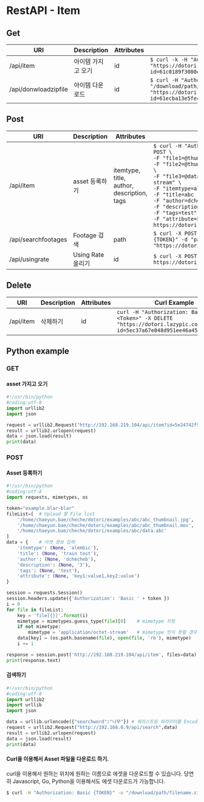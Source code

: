 # RestAPI - Item

## Get

| URI | Description | Attributes | Curl Example |
| --- | --- | --- | --- |
| /api/item | 아이템 가지고 오기 | id | `$ curl -k -H "Authorization: Basic {TOKEN}" "https://dotori.lazypic.com/api/item?id=61c0189f3080e2b623db8b43"` |
| /api/donwloadzipfile | 아이템 다운로드 | id | `$ curl -H "Authorization: Basic {TOKEN}" -o "/download/path/filename.zip" "https://dotori.lazypic.com/api/downloadzipfile?id=61ecba13e5fec171fe4e47e8"` |


## Post

| URI | Description | Attributes | Curl Example |
| --- | --- | --- | --- |
| /api/item | asset 등록하기 | itemtype, title, author, description, tags | `$ curl -H "Authorization: Basic {TOKEN}" -X POST \`<br>`-F "file1=@thumbnail.jpg;type=image/jpeg" \` <br>`-F "file2=@thumbnail.mov;type=video/quicktime" \`<br>`-F "file3=@data.abc;type=application/octet-stream" \` <br>`-F "itemtype=alembic" \` <br>`-F "title=abc restapi test" \` <br>`-F "author=dchecheb" \` <br>`-F "description=3" \` <br>`-F "tags=test" \` <br>`-F "attribute=key1:value1,key2:value2" \` <br>`https://dotori.lazypic.com/api/item` |
| /api/searchfootages | Footage 검색 | path | `$ curl -X POST -H "Authorization: Basic {TOKEN}" -d "path=/searchpath" "https://dotori.lazypic.com/api/searchfootages"` |
| /api/usingrate | Using Rate 올리기 | id | `$ curl -X POST -d "id=5eaa5758eafdfd2dae3bb050" https://dotori.lazypic.com/api/usingrate` |


## Delete
| URI | Description | Attributes | Curl Example |
| --- | --- | --- | --- |
| /api/item | 삭제하기 | id | `curl -H "Authorization: Basic <Token>" -X DELETE "https://dotori.lazypic.com/api/item?id=5ec37a67e048d951ee46a45a"`

## Python example

### GET

#### asset 가지고 오기 

```python
#!/usr/bin/python
#coding:utf-8
import urllib2
import json

request = urllib2.Request("http://192.168.219.104/api/item?id=5e24742f901da0498519f7a7")
result = urllib2.urlopen(request)
data = json.load(result)
print(data)
```

### POST

#### Asset 등록하기

```python
#!/usr/bin/python
#coding:utf-8
import requests, mimetypes, os

token="example.blar-blar"               
fileList=[  # Upload 할 File list                                                
    '/home/chaeyun.bae/cheche/dotori/examples/abc/abc_thumbnail.jpg',
    '/home/chaeyun.bae/cheche/dotori/examples/abc/abc_thumbnail.mov',
    '/home/chaeyun.bae/cheche/dotori/examples/abc/data.abc'
]
data = {    # 어셋 정보 입력
    'itemtype': (None, 'alembic'),
    'title': (None, 'train test'),
    'author': (None, 'dchecheb'),
    'description': (None, '3'),
    'tags': (None, 'test'),
    'attribute': (None, 'key1:value1,key2:value')
}

session = requests.Session()
session.headers.update({'Authorization': 'Basic ' + token })
i = 0
for file in fileList:
    key = 'file[{}]'.format(i)
    mimetype = mimetypes.guess_type(file)[0]    # mimetype 지정
    if not mimetype:
        mimetype = 'application/octet-stream'   # mimetype 인식 못할 경우 application/octet-stream을 default로 보냄
    data[key] = (os.path.basename(file), open(file, 'rb'), mimetype)
    i += 1

response = session.post('http://192.168.219.104/api/item', files=data)    # 전송
print(response.text)
```

#### 검색하기
```python
#!/usr/bin/python
#coding:utf-8
import urllib2
import urllib
import json

data = urllib.urlencode({"searchword":"나무"}) # 쿼리스트링 파라미터를 Encoding
request = urllib2.Request("http://192.168.0.9/api/search",data) 
result = urllib2.urlopen(request)
data = json.load(result)
print(data)
```


#### Curl을 이용해서 Asset 파일을 다운로드 하기.

curl을 이용해서 원하는 위치에 원하는 이름으로 에셋을 다운로드할 수 있습니다.
당연히 Javascript, Go, Python을 이용해서도 에셋 다운로드가 가능합니다.

```bash
$ curl -H "Authorization: Basic {TOKEN}" -o "/download/path/filename.zip" "https://dotori.lazypic.com/api/downloadzipfile?id=61ecba13e5fec171fe4e47e8"
```